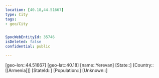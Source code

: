 ```yaml
---
location: [40.18,44.51667]
type: City
tags:
- geo/City


SpocWebEntityId: 35746
isDeleted: false
confidential: public

---
```

[geo-lon::44.51667]
[geo-lat::40.18]
[name::Yerevan]
[State::]
[Country::[[Armenia]]]
[StateId::]
[Population::]
[Unknown::]

